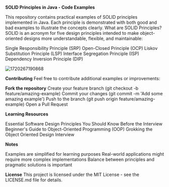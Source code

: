 **SOLID Principles in Java - Code Examples**

This repository contains practical examples of SOLID principles implemented in Java. Each principle is demonstrated with both good and bad examples to illustrate the concepts clearly.
What are SOLID Principles?
SOLID is an acronym for five design principles intended to make object-oriented designs more understandable, flexible, and maintainable:

Single Responsibility Principle (SRP)
Open-Closed Principle (OCP)
Liskov Substitution Principle (LSP)
Interface Segregation Principle (ISP)
Dependency Inversion Principle (DIP)



![1720267190868](https://github.com/user-attachments/assets/a3498fd0-049e-457a-80a6-4b8d68e91ff2)



**Contributing**
Feel free to contribute additional examples or improvements:

**Fork the repository**
Create your feature branch (git checkout -b feature/amazing-example)
Commit your changes (git commit -m 'Add some amazing example')
Push to the branch (git push origin feature/amazing-example)
Open a Pull Request

**Learning Resources**

Essential Software Design Principles You Should Know Before the Interview
Beginner's Guide to Object-Oriented Programming (OOP)
Grokking the Object Oriented Design Interview

**Notes**

Examples are simplified for learning purposes
Real-world applications might require more complex implementations
Balance between principles and pragmatic solutions is important

**License**
This project is licensed under the MIT License - see the LICENSE.md file for details.
